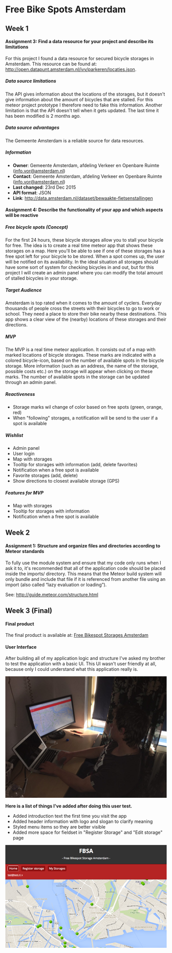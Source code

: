 # Free Bike Spots Amsterdam

## Week 1

#### Assignment 3: Find a data resource for your project and describe its limitations

For this project I found a data resource for secured bicycle storages in Amsterdam. This resource can be found at:
http://open.datapunt.amsterdam.nl/ivv/parkeren/locaties.json.

##### Data source limitations
The API gives information about the locations of the storages, but it doesn't give information about the amount of bicycles that are stalled. For this meteor project prototype I therefore need to fake this information. Another limitation is that the API doesn't tell when it gets updated. The last time it has been modified is 2 months ago.

##### Data source advantages
The Gemeente Amsterdam is a reliable source for data resources.

##### Information

- **Owner**: Gemeente Amsterdam, afdeling Verkeer en Openbare Ruimte (info.vor@amsterdam.nl)
- **Contact**: Gemeente Amsterdam, afdeling Verkeer en Openbare Ruimte (info.vor@amsterdam.nl)
- **Last changed**: 23rd Dec 2015
- **API format**: JSON
- **Link**: http://data.amsterdam.nl/dataset/bewaakte-fietsenstallingen

#### Assignment 4: Describe the functionality of your app and which aspects will be reactive

##### Free bicycle spots (Concept)
For the first 24 hours, these bicycle storages allow you to stall your bicycle for free. The idea is to create a real time meteor app that shows these storages on a map. Here you'll be able to see if one of these storages has a free spot left for your bicycle to be stored. When a spot comes up, the user will be notified on its availability. In the ideal situation all storages should have some sort of system for checking bicycles in and out, but for this project I will create an admin panel where you can modify the total amount of stalled bicycles in your storage.

##### Target Audience

Amsterdam is top rated when it comes to the amount of cyclers. Everyday thousands of people cross the streets with their bicycles to go to work or school. They need a place to store their bike nearby these destinations. This app shows a clear view of the (nearby) locations of these storages and their directions.

##### MVP
The MVP is a real time meteor application. It consists out of a map with marked locations of bicycle storages. These marks are indicated with a colored bicycle-icon, based on the number of available spots in the bicycle storage. More information (such as an address, the name of the storage, possible costs etc.) on the storage will appear when clicking on these marks. The number of available spots in the  storage can be updated through an admin panel.

##### Reactiveness
- Storage marks wil change of color based on free spots (green, orange, red)
- When "following" storages, a notification will be send to the user if a spot is available

##### Wishlist
- Admin panel
- User login
- Map with storages
- Tooltip for storages with information (add, delete favorites)
- Notification when a free spot is available
- Favorite storages (add, delete)
- Show directions to closest available storage (GPS)

##### Features for MVP
- Map with storages
- Tooltip for storages with information
- Notification when a free spot is available

## Week 2

#### Assignment 1: Structure and organize files and directories according to Meteor standards

To fully use the module system and ensure that my code only runs when I ask it to, it's recommended that all of the application code should be placed inside the imports/ directory. This means that the Meteor build system will only bundle and include that file if it is referenced from another file using an import (also called “lazy evaluation or loading”).

See: http://guide.meteor.com/structure.html

## Week 3 (Final)

#### Final product

The final product is available at: [Free Bikespot Storages Amsterdam](http://37.139.5.136/)

#### User Interface

After building all of my application logic and structure I've asked my brother to test the application with a basic UI.
This UI wasn't user friendly at all, because only I could understand what this application really is.

![usertest](readme/usertest.png)

**Here is a list of things I've added after doing this user test.**

- Added introduction text the first time you visit the app
- Added header information with logo and slogan to clarify meaning
- Styled menu items so they are better visible
- Added more space for fieldset in "Register Storage" and "Edit storage" page

![map](readme/map.png)
